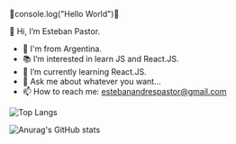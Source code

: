 🎇console.log("Hello World")🎇

👋 Hi, I’m Esteban Pastor.

- 📍 I'm from Argentina. 
- 📚 I’m interested in learn JS and React.JS.
- 🌱 I’m currently learning React.JS.
- 💬 Ask me about whatever you want...
- 📫 How to reach me: estebanandrespastor@gmail.com




![Top Langs](https://github-readme-stats.vercel.app/api/top-langs/?username=estebanpastor&theme=dracula)

![Anurag's GitHub stats](https://github-readme-stats.vercel.app/api?username=estebanpastor&show_icons=true&theme=dracula)


